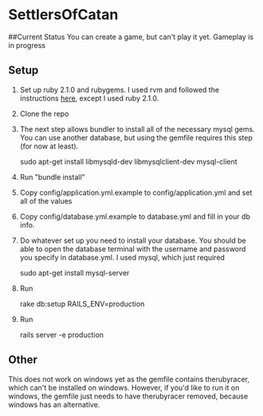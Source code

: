 SettlersOfCatan
===============

##Current Status
You can create a game, but can't play it yet. Gameplay is in progress

## Setup
1. Set up ruby 2.1.0 and rubygems. I used rvm and followed the instructions [here](https://www.digitalocean.com/community/articles/how-to-install-ruby-on-rails-on-ubuntu-12-04-lts-precise-pangolin-with-rvm), except I used ruby 2.1.0. 

2. Clone the repo

3. The next step allows bundler to install all of the necessary mysql gems. You can use another database, but using the gemfile requires this step (for now at least). 

    sudo apt-get install libmysqld-dev libmysqlclient-dev mysql-client
  
4. Run "bundle install"

5. Copy config/application.yml.example to config/application.yml and set all of the values

6. Copy config/database.yml.example to database.yml and fill in your db info. 

7. Do whatever set up you need to install your database. You should be able to open the database terminal with the username and password you specify in database.yml. I used mysql, which just required

    sudo apt-get install mysql-server

8. Run

    rake db:setup RAILS_ENV=production

9. Run

    rails server -e production

## Other

This does not work on windows yet as the gemfile contains therubyracer, which can't be installed on windows. 
However, if you'd like to run it on windows, the gemfile just needs to have therubyracer removed, because windows has an alternative.
